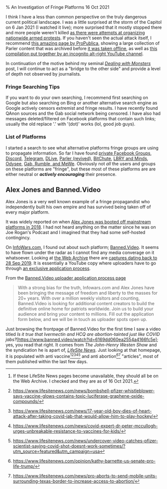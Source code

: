 % An Investigation of Fringe Platforms
16 Oct 2021

I think I have a less than common perspective on the truly dangerous current political landscape. I was a little surprised at the storm of the Capitol on 6 Jan 2021 (I watched it live); more surprised that it mostly stopped there and more people weren't killed [as there were attempts at organizing nationwide armed protests](https://www.cnn.com/2021/01/11/politics/fbi-bulletin-armed-protests-state-us-capitol/index.html).
If you haven't seen the actual attack itself, I recommend [this amazing page by ProPublica](https://projects.propublica.org/parler-capitol-videos/), showing a large collection of Parler content that was archived before [it was taken offline](https://www.cnbc.com/2021/01/11/parler-drops-offline-after-amazon-withdraws-support.html), as well as [this compilation put together by an incognito alt-right YouTube channel](https://www.youtube.com/watch?v=gwiVr2xkUEw).

In continuation of the motive behind my seminal [*Dealing with Monsters*](dealing-with-monsters.html) post, I will continue to act as a "bridge to the other side" and provide a level of depth not observed by journalists.


### Fringe Searching Tips

If you want to do your own searching, I recommend first searching on Google but also searching on Bing or another alternative search engine as Google actively censors extremist and fringe results. I have recently found QAnon sources and the Gab social network being censored. I have also had messages deleted/filtered on Facebook platforms that contain such links; usually the old replace '.' with '(dot)' works (lol, good job guys).


### List of Platforms

I started a search to see what alternative platforms fringe groups are using to propagate information. So far I have found 
[private Facebook Groups](https://www.nytimes.com/2018/09/03/technology/facebook-private-groups-alex-jones.html), 
[Discord](https://www.npr.org/2021/04/05/983855753/group-chat-app-discord-says-it-banned-more-than-2-000-extremist-communities), 
[Telegram](https://www.vox.com/recode/22238755/telegram-messaging-social-media-extremists), [DLive](https://www.nytimes.com/2021/01/08/technology/dlive-capitol-mob.html), 
[Parler (revived)](https://parler.com/main.php), 
[BitChute](https://arxiv.org/pdf/2004.01984.pdf), 
[LBRY and Minds](https://www.nytimes.com/2021/01/26/technology/big-tech-power-bitcoin.html), 
[Odysee](https://gnet-research.org/2021/02/17/odysee-the-new-youtube-for-the-far-right/), 
[Gab, Rumble, and MeWe](https://www.forbes.com/sites/siladityaray/2021/01/14/the-far-right-is-flocking-to-these-alternate-social-media-apps---not-all-of-them-are-thrilled/?sh=79c0684655a4).
Obviously not *all* the users and groups on these platforms are "fringe", but these most of these platforms are are either neutral or ***actively encouraging*** their presence.

## Alex Jones and Banned.Video

Alex Jones is a very well known example of a fringe propagandist who independently built his own empire and has survived being taken off of every major platform.

It was widely reported on when [Alex Jones was booted off mainstream platforms in 2018](https://www.vox.com/2018/8/6/17655658/alex-jones-facebook-youtube-conspiracy-theories). I had not heard anything on the matter since he was on Joe Rogan's Podcast and I imagined that they had some self-hosted contingincy.

On [InfoWars.com](https://www.infowars.com/), I found out about such platform; 
[Banned.Video](https://banned.video/). It seems to have flown under the radar as I cannot find any media converage on it whatsoever. Looking at [the Web Archive](http://web.archive.org/) there are [captures dating back to 28 Sep 2019](http://web.archive.org/web/20190928215013/https://banned.video/). It is essentially a YouTube copy where uploaders have to go through 
[an exclusive application process](https://www.banned.video/upload).

From the [Banned.Video uploader application process page](https://www.banned.video/upload)
> With a strong bias for the truth, Infowars.com and Alex Jones have been bringing the message of freedom and liberty to the masses for 20+ years. With over a million weekly visitors and counting, Banned.Video is looking for additional content creators to build the definitive online home for patriots worldwide. Join us to build your audience and bring your content to millions. Fill out the application form below, and we will be in touch as uploader spots open up.

Just browsing the frontpage of Banned.Video for the first time I saw a video titled 
*Is it true that Ivermectin and HCQ are abortion-tainted just like COVID jabs?*[https://www.banned.video/watch?id=6169dd060ea2554a4166fc5e]; yes, you read that right. It comes from *The John-Henry Westen Show* and the syndication he is apart of, 
[*LifeSite News*](https://www.lifesitenews.com/).
Just looking at that homepage, it is populated with anti vaccine[^lsn-archive][^lsn-vac1][^lsn-vac2][^lsn-vac3][^lsn-vac4] and anti abortion[^lsn-abort1][^lsn-abort2] "articles", most of them published within the last few days.






[^lsn-archive]: If these LifeSite News pages become unavailable, they should all be on the Web Archive. I checked and they are as of 16 Oct 2021.
[^lsn-vac1]: https://www.lifesitenews.com/news/bombshell-pfizer-whistleblower-says-vaccine-glows-contains-toxic-luciferase-graphene-oxide-compounds/
[^lsn-vac2]: https://www.lifesitenews.com/news/17-year-old-boy-dies-of-heart-attack-after-taking-covid-jab-that-would-allow-him-to-play-hockey/
[^lsn-vac3]:https://www.lifesitenews.com/news/covid-expert-dr-peter-mccullogh-urges-unbreakable-resistance-to-vaccines-for-kids/
[^lsn-vac4]: https://www.lifesitenews.com/news/undercover-video-catches-pfizer-scientist-saying-covid-shot-doesnt-work-sometimes/?utm_source=featured&utm_campaign=usa

[^lsn-abort1]: https://www.lifesitenews.com/opinion/kathy-barnette-us-senate-pro-life-trump/
[^lsn-abort2]: https://www.lifesitenews.com/news/pro-aborts-to-send-mobile-units-surrounding-texas-border-to-increase-access-to-abortion/
